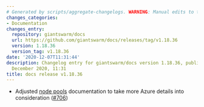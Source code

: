 ```yaml
---
# Generated by scripts/aggregate-changelogs. WARNING: Manual edits to this files will be overwritten.
changes_categories:
- Documentation
changes_entry:
  repository: giantswarm/docs
  url: https://github.com/giantswarm/docs/releases/tag/v1.18.36
  version: 1.18.36
  version_tag: v1.18.36
date: '2020-12-07T11:31:44'
description: Changelog entry for giantswarm/docs version 1.18.36, published on 07
  December 2020, 11:31
title: docs release v1.18.36
---
```


- Adjusted [node pools](https://docs.giantswarm.io/basics/nodepools/) documentation to take more Azure details into consideration ([#706](https://github.com/giantswarm/docs/pull/706))
